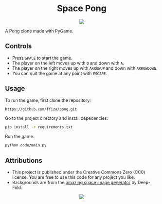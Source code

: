<div align="center">
    <h1>Space Pong</h1>
</div>

<p align="center">
    <a href="https://www.python.org/"><img src="https://forthebadge.com/images/badges/made-with-python.svg"></a>
</p>

A Pong clone made with PyGame.

## Controls

- Press `SPACE` to start the game.
- The player on the left moves up with `Q` and down with `A`.
- The player on the right moves up with `ARROWUP` and down with `ARROWDOWN`.
- You can quit the game at any point with `ESCAPE`.

## Usage

To run the game, first clone the repository: 
```bash
https://github.com/ffiza/pong.git
```

Go to the project directory and install depedencies:
```bash
pip install -r requirements.txt
```

Run the game:
```bash
python code/main.py
```

## Attributions

* This project is published under the Creative Commons Zero
(CC0) license. You are free to use this code for any project you like.
* Backgrounds are from the
[amazing space image generator](https://deep-fold.itch.io/space-background-generator)
by Deep-Fold.

<p align="center">
    <a href="https://creativecommons.org/publicdomain/zero/1.0/legalcode"><img src="https://licensebuttons.net/p/zero/1.0/88x31.png"></a>
</p>